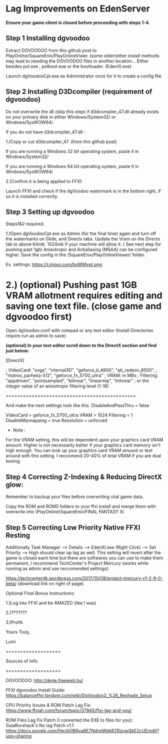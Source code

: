 

Lag Improvements on EdenServer
===

**Ensure your game client is closed before proceeding with steps 1-4.**



## Step 1 Installing dgvoodoo 


Extract DGVOODOO from this github post to PlayOnline/SquareEnix/PlayOnlineViwer. (some older/other install methods may lead to needing the DGVOODOO files in another location... Either besides pol.exe , polboot.exe or the bootloader. (EdenXI.exe)

Launch dgVoodooCpl.exe as Administrator once for it to create a config file.


## Step 2 Installing D3Dcompiler (requirement of dgvoodoo)


Do not overwrite the dll (skip this step) if d3dcompiler_47.dll already exists on your primary disk in either Windows/System32/ or Windows/SysWOW64/.

If you do not have d3dcompiler_47.dll :

1.)Copy or cut d3dcompiler_47. (from this github post)

If you are running a Windows 32 bit operating system, paste it in Windows/System32/

If you are running a Windows 64 bit operating system, paste it in Windows/SysWOW64/


2.)Confirm it is being applied to FFXI:
 
Launch FFXI and check if the dgVoodoo watermark is in the bottom right, if so it is installed correctly.


## Step 3 Setting up dgvoodoo 

Steps1&2 required.


1.)Open dgVoodooCpl.exe as Admin (for the final time) again and turn off the watermarks on Glide, and Directx tabs.
Update the Vram on the Directx tab to above 64mb. 1024mb if your machine will allow it. ( See next step for pushing past 1gb)
Anisotropic and Antialiasing (MSAA) can be configured higher.
Save the config in the /SquareEnix/PlayOnlineViewer/ folder.

Ex. settings:
https://i.imgur.com/bqWMypt.png

# 2.) (optional) Pushing past 1GB VRAM allotment requires editing and saving one text file. (close game and dgvoodoo first)

Open dgVoodoo.conf with notepad or any text editor (Install Directories require run as admin to save)

**(optional) In your text editor scroll down to the DirectX section and find just below:**

[DirectX]

;  VideoCard: "svga", "internal3D", "geforce_ti_4800", "ati_radeon_8500",
;             "matrox_parhelia-512", "geforce_fx_5700_ultra"
;       VRAM: in MBs
;  Filtering: "appdriven", "pointsampled", "bilinear", "linearmip", "trilinear"
;             or the integer value of an anisotropic filtering level (1-16)

=============================================

And make the next settings look like this.
DisableAndPassThru                  = false

VideoCard                           = geforce_fx_5700_ultra
VRAM                                = 1024
Filtering                           = 1
DisableMipmapping                   = true
Resolution                          = unforced



* Note :

For the VRAM setting, this will be dependent upon your graphics card VRAM amount. Higher is not necessarily better if your graphics card memory isn't high enough. You can look up your graphics card VRAM amount or test around with this setting. I reccomend 20-40% of total VRAM if you are dual boxing.





## Step 4 Correcting Z-Indexing & Reducing DirectX glow: 

Remember to backup your files before overwriting vital game data.


Copy the ROM and ROM5 folders to your ffxi install and merge them with overwrite into \PlayOnline\SquareEnix\FINAL FANTASY XI



## Step 5 Correcting Low Priority Native FFXI Resting 


Additionally Task Manager --> Details --> EdenXI.exe (Right Click) --> Set Priority --> High should clear up lag as well.
This setting will revert after the game is closed each time but there are softwares you can use to make them permanent, I recommend TechCenter's Project Mercury (works while running as admin and use reccomended settings):

https://techcenterdk.wordpress.com/2017/10/08/project-mercury-v1-2-9-0-beta/ (download link on right of page)





Optional Final Bonus Instructions:

1.)Log into FFXI and be AMAZED (like I was)

2.)???????

3.)Profit.



Yours Truly,

Lumi


===================

Sources of info:

===================

DGVOODOO:
http://dege.freeweb.hu/

FFXI dgvoodoo Install Guide:
https://balanceffxi.fandom.com/wiki/DgVoodoo2_%26_Reshade_Setup

CPU Priority Issues & ROM Patch Lag Fix:
https://www.ffxiah.com/forum/topic/37945/ffxi-lag-and-you/

ROM Files Lag Fix Patch (I converted the EXE to files for you):
GaiaRorshack's No lag Patch v1.1
https://docs.google.com/file/d/0B6va8E7NdnpWdkRZRzcwQkE2cUE/edit?usp=sharing
